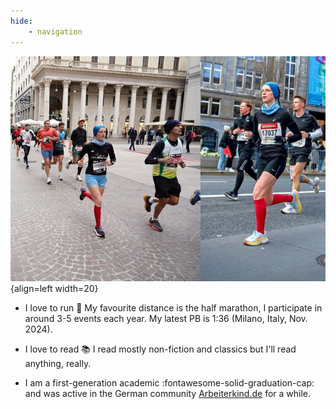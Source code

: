 ```yaml
---
hide: 
    - navigation
---
```


![eckert](assets/images/running_pics.jpg){align=left width=20}

- I love to run :runner: My favourite distance is the half marathon, I participate in around 3-5 events each year. My latest PB is 1:36 (Milano, Italy, Nov. 2024). 

- I love to read :books: I read mostly non-fiction and classics but I'll read anything, really. 

- I am a first-generation academic :fontawesome-solid-graduation-cap: and was active in the German community [Arbeiterkind.de](https://www.arbeiterkind.de/) for a while. 


